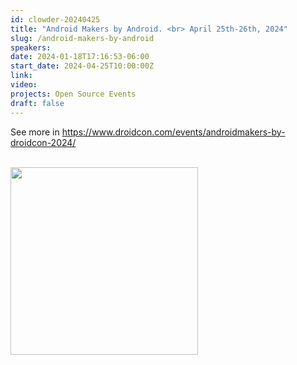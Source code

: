```yaml
---
id: clowder-20240425
title: "Android Makers by Android. <br> April 25th-26th, 2024"
slug: /android-makers-by-android
speakers:
date: 2024-01-18T17:16:53-06:00
start_date: 2024-04-25T10:00:00Z
link:  
video: 
projects: Open Source Events 
draft: false
---
```


See more in https://www.droidcon.com/events/androidmakers-by-droidcon-2024/

<br>

<a href="https://www.droidcon.com/events/androidmakers-by-droidcon-2024/" target="_blank">
<img src="/../images/carousel/Android-Makers.png" class="img-fluid mx-auto d-block" width="300">
</a>



